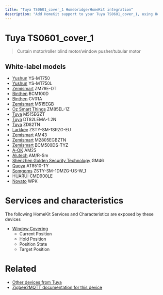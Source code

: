 ```yaml
---
title: "Tuya TS0601_cover_1 Homebridge/HomeKit integration"
description: "Add HomeKit support to your Tuya TS0601_cover_1, using Homebridge, Zigbee2MQTT and homebridge-z2m."
---
```

<!---
This file has been GENERATED using src/docgen/docgen.ts
DO NOT EDIT THIS FILE MANUALLY!
-->
# Tuya TS0601_cover_1
> Curtain motor/roller blind motor/window pusher/tubular motor


## White-label models
* [Yushun](../index.md#yushun) YS-MT750
* [Yushun](../index.md#yushun) YS-MT750L
* [Zemismart](../index.md#zemismart) ZM79E-DT
* [Binthen](../index.md#binthen) BCM100D
* [Binthen](../index.md#binthen) CV01A
* [Zemismart](../index.md#zemismart) M515EGB
* [Oz Smart Things](../index.md#oz_smart_things) ZM85EL-1Z
* [Tuya](../index.md#tuya) M515EGZT
* [Tuya](../index.md#tuya) DT82LEMA-1.2N
* [Tuya](../index.md#tuya) ZD82TN
* [Larkkey](../index.md#larkkey) ZSTY-SM-1SRZG-EU
* [Zemismart](../index.md#zemismart) AM43
* [Zemismart](../index.md#zemismart) M2805EGBZTN
* [Zemismart](../index.md#zemismart) BCM500DS-TYZ
* [A-OK](../index.md#a-ok) AM25
* [Alutech](../index.md#alutech) AM/R-Sm
* [Shenzhen Golden Security Technology](../index.md#shenzhen_golden_security_technology) GM46
* [Quoya](../index.md#quoya) AT8510-TY
* [Somgoms](../index.md#somgoms) ZSTY-SM-1DMZG-US-W_1
* [HUARUI](../index.md#huarui) CMD900LE
* [Novato](../index.md#novato) WPK

# Services and characteristics
The following HomeKit Services and Characteristics are exposed by
these devices

* [Window Covering](../../cover.md)
  * Current Position
  * Hold Position
  * Position State
  * Target Position


# Related
* [Other devices from Tuya](../index.md#tuya)
* [Zigbee2MQTT documentation for this device](https://www.zigbee2mqtt.io/devices/TS0601_cover_1.html)